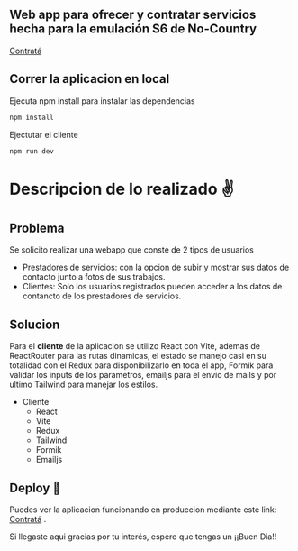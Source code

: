 ## Web app para ofrecer y contratar servicios hecha para la emulación S6 de No-Country 


[Contratá](https://contrata.vercel.app/)


## Correr la aplicacion en local 

Ejecuta npm install para instalar las dependencias

```bash
npm install
```
Ejectutar el cliente

```bash
npm run dev
```


# Descripcion de lo realizado ✌

## Problema

Se solicito realizar una webapp que conste de 2 tipos de usuarios
* Prestadores de servicios: con la opcion de subir y mostrar sus datos de contacto junto a fotos de sus trabajos.
* Clientes: Solo los usuarios registrados pueden acceder a los datos de contancto de los prestadores de servicios.

## Solucion

Para el **cliente** de la aplicacion se utilizo React con Vite, ademas de ReactRouter para las rutas dinamicas, el estado se manejo casi en su totalidad con el Redux para disponibilizarlo en toda el app, Formik para validar los inputs de los parametros, emailjs para el envío de mails y por ultimo Tailwind para manejar los estilos.

* Cliente
  * React
  * Vite
  * Redux
  * Tailwind
  * Formik
  * Emailjs




## Deploy 🚀

Puedes ver la aplicacion funcionando en produccion mediante este link: [Contratá](https://contrata.vercel.app/) .

 

Si llegaste aqui gracias por tu interés, espero que tengas un ¡¡Buen Dia!!
